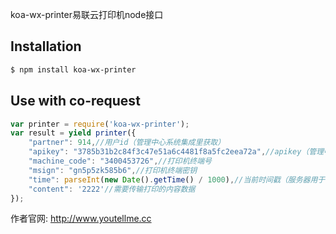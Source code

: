 

koa-wx-printer易联云打印机node接口

## Installation

```sh
$ npm install koa-wx-printer
```

## Use with co-request

```js
var printer = require('koa-wx-printer');
var result = yield printer({
    "partner": 914,//用户id（管理中心系统集成里获取）
    "apikey": "3785b31b2c84f3c47e51a6c4481f8a5fc2eea72a",//apikey（管理中心系统集成里获取）
    "machine_code": "3400453726",//打印机终端号
    "msign": "gn5p5zk585b6",//打印机终端密钥
    "time": parseInt(new Date().getTime() / 1000),//当前时间戳（服务器用于验证超时）
    "content": '2222'//需要传输打印的内容数据
});

```
作者官网:
http://www.youtellme.cc